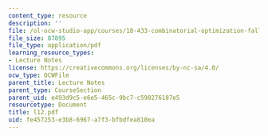 ```yaml
---
content_type: resource
description: ''
file: /ol-ocw-studio-app/courses/18-433-combinatorial-optimization-fall-2003/fe457253e3b86967a7f3bfbdfea810ea_l12.pdf
file_size: 87895
file_type: application/pdf
learning_resource_types:
- Lecture Notes
license: https://creativecommons.org/licenses/by-nc-sa/4.0/
ocw_type: OCWFile
parent_title: Lecture Notes
parent_type: CourseSection
parent_uid: e493d9c5-e6e5-465c-9bc7-c590276187e5
resourcetype: Document
title: l12.pdf
uid: fe457253-e3b8-6967-a7f3-bfbdfea810ea
---
```

